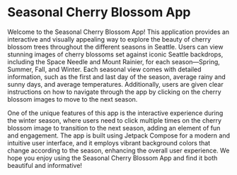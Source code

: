 # Seasonal Cherry Blossom App
Welcome to the Seasonal Cherry Blossom App! This application provides an interactive and visually appealing way to explore the beauty of cherry blossom trees throughout the different seasons in Seattle. Users can view stunning images of cherry blossoms set against iconic Seattle backdrops, including the Space Needle and Mount Rainier, for each season—Spring, Summer, Fall, and Winter. Each seasonal view comes with detailed information, such as the first and last day of the season, average rainy and sunny days, and average temperatures. Additionally, users are given clear instructions on how to navigate through the app by clicking on the cherry blossom images to move to the next season.

One of the unique features of this app is the interactive experience during the winter season, where users need to click multiple times on the cherry blossom image to transition to the next season, adding an element of fun and engagement. The app is built using Jetpack Compose for a modern and intuitive user interface, and it employs vibrant background colors that change according to the season, enhancing the overall user experience. We hope you enjoy using the Seasonal Cherry Blossom App and find it both beautiful and informative!







